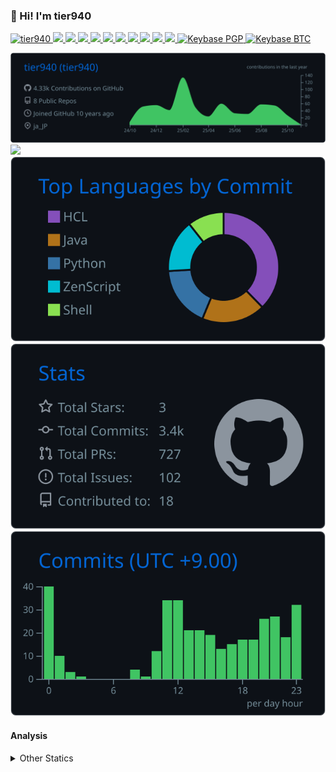 ### 👋 Hi! I'm tier940

<p align="left"> 
  <a href="https://github.com/tier940/tier940/">
    <img src="https://komarev.com/ghpvc/?username=tier940" alt="tier940" />
  </a>
  <a href="http://twitter.com/tier940">
    <img height="20" src="https://img.shields.io/twitter/follow/tier940?label=Twitter&logo=twitter&style=flat" />
  </a>
  <a href="https://github.com/tier940">
    <img height="20" src="https://img.shields.io/github/followers/tier940?label=follow&logo=github&style=flat" />
  </a>
  <a href="https://www.reddit.com/user/tier940">
    <img height="20" src="https://img.shields.io/reddit/user-karma/combined/tier940?label=Reddit&logo=reddit&style=flat" />
  </a>
  <a href="https://stackoverflow.com/users/17317833/tier940">
    <img height="20" src="https://img.shields.io/stackexchange/stackoverflow/r/17317833?label=StackOverflow&logo=stack-overflow&style=flat" />
  </a>
  <a href="https://zenn.dev/tier940">
    <img height="20" src="https://zenn.badge.nikaera.com/s/tier940/likes" />
  </a>
  <a href="https://zenn.dev/tier940">
    <img height="20" src="https://zenn.badge.nikaera.com/s/tier940/followers" />
  </a>
  <a href="https://zenn.dev/tier940">
    <img height="20" src="https://zenn.badge.nikaera.com/s/tier940/articles" />
  </a>
  <a href="http://qiita.com/tier940">
    <img height="20" src="https://qiita-badge.apiapi.app/s/tier940/posts.svg" />
  </a>
  <a href="http://qiita.com/tier940">
    <img height="20" src="https://qiita-badge.apiapi.app/s/tier940/contributions.svg" />
  </a>
  <a href="https://github.com/tier940/tier940/">
    <img height="20" src="https://github.com/tier940/tier940/actions/workflows/main.yml/badge.svg" />
  </a>
  <a href="https://keybase.io/tier940">
    <img alt="Keybase PGP" src="https://img.shields.io/keybase/pgp/tier940">
  </a>
  <a href="https://keybase.io/tier940">
    <img alt="Keybase BTC" src="https://img.shields.io/keybase/btc/tier940">
  </a>
</p>

[![](https://raw.githubusercontent.com/tier940/tier940/main/profile-summary-card-output/github_dark/0-profile-details.svg)](https://github.com/vn7n24fzkq/github-profile-summary-cards)
[![](https://raw.githubusercontent.com/tier940/tier940/main/profile-summary-card-output/github_dark/1-repos-per-language.svg)](https://github.com/vn7n24fzkq/github-profile-summary-cards) [![](https://raw.githubusercontent.com/tier940/tier940/main/profile-summary-card-output/github_dark/2-most-commit-language.svg)](https://github.com/vn7n24fzkq/github-profile-summary-cards)
[![](https://raw.githubusercontent.com/tier940/tier940/main/profile-summary-card-output/github_dark/3-stats.svg)](https://github.com/vn7n24fzkq/github-profile-summary-cards) [![](https://raw.githubusercontent.com/tier940/tier940/main/profile-summary-card-output/github_dark/4-productive-time.svg)](https://github.com/vn7n24fzkq/github-profile-summary-cards)


#### Analysis
<!-- <img height="150" src="https://github.com/tier940/tier940/blob/master/images/stat.svg" alt="Alternative Text"/> -->

<details>
  <summary>Other Statics</summary>
  <!--START_SECTION:waka-->
![Code Time](http://img.shields.io/badge/Code%20Time-4%2C882%20hrs%2020%20mins-blue)

**🐱 My GitHub Data** 

> 📦 42.5 kB Used in GitHub's Storage 
 > 
> 💼 Opted to Hire
 > 
> 📜 12 Public Repositories 
 > 
> 🔑 6 Private Repositories 
 > 
**I'm an Early 🐤** 

```text
🌞 Morning                3346 commits        ████░░░░░░░░░░░░░░░░░░░░░   16.90 % 
🌆 Daytime                7101 commits        █████████░░░░░░░░░░░░░░░░   35.86 % 
🌃 Evening                7305 commits        █████████░░░░░░░░░░░░░░░░   36.89 % 
🌙 Night                  2051 commits        ███░░░░░░░░░░░░░░░░░░░░░░   10.36 % 
```
📅 **I'm Most Productive on Sunday** 

```text
Monday                   2077 commits        ███░░░░░░░░░░░░░░░░░░░░░░   10.49 % 
Tuesday                  3141 commits        ████░░░░░░░░░░░░░░░░░░░░░   15.86 % 
Wednesday                2541 commits        ███░░░░░░░░░░░░░░░░░░░░░░   12.83 % 
Thursday                 1904 commits        ██░░░░░░░░░░░░░░░░░░░░░░░   09.61 % 
Friday                   2821 commits        ████░░░░░░░░░░░░░░░░░░░░░   14.25 % 
Saturday                 3632 commits        █████░░░░░░░░░░░░░░░░░░░░   18.34 % 
Sunday                   3687 commits        █████░░░░░░░░░░░░░░░░░░░░   18.62 % 
```


📊 **This Week I Spent My Time On** 

```text
🕑︎ Time Zone: Asia/Tokyo

💬 Programming Languages: 
Other                    31 hrs 12 mins      ███████████████████████░░   91.42 % 
YAML                     1 hr 19 mins        █░░░░░░░░░░░░░░░░░░░░░░░░   03.89 % 
Docker                   32 mins             ░░░░░░░░░░░░░░░░░░░░░░░░░   01.61 % 
Java                     25 mins             ░░░░░░░░░░░░░░░░░░░░░░░░░   01.26 % 
Markdown                 19 mins             ░░░░░░░░░░░░░░░░░░░░░░░░░   00.96 % 

🔥 Editors: 
Edge                     18 hrs 5 mins       █████████████░░░░░░░░░░░░   52.98 % 
Chrome                   14 hrs 12 mins      ██████████░░░░░░░░░░░░░░░   41.61 % 
VS Code                  1 hr 37 mins        █░░░░░░░░░░░░░░░░░░░░░░░░   04.77 % 
Firefox                  7 mins              ░░░░░░░░░░░░░░░░░░░░░░░░░   00.35 % 
IntelliJ IDEA            5 mins              ░░░░░░░░░░░░░░░░░░░░░░░░░   00.28 % 

💻 Operating System: 
Windows                  30 hrs 29 mins      ██████████████████████░░░   89.33 % 
Unknown OS               1 hr 59 mins        █░░░░░░░░░░░░░░░░░░░░░░░░   05.86 % 
Linux                    1 hr 38 mins        █░░░░░░░░░░░░░░░░░░░░░░░░   04.81 % 
```

**I Mostly Code in Java** 

```text
Java                     17 repos            █████████████░░░░░░░░░░░░   53.12 % 
ZenScript                3 repos             ██░░░░░░░░░░░░░░░░░░░░░░░   09.38 % 
Shell                    2 repos             ██░░░░░░░░░░░░░░░░░░░░░░░   06.25 % 
Python                   2 repos             ██░░░░░░░░░░░░░░░░░░░░░░░   06.25 % 
HTML                     1 repo              █░░░░░░░░░░░░░░░░░░░░░░░░   03.12 % 
```



**Timeline**

![Lines of Code chart](https://raw.githubusercontent.com/tier940/tier940/main/assets/bar_graph.png)


 Last Updated on 08/12/2024 00:11:46 UTC
<!--END_SECTION:waka-->
</details>
